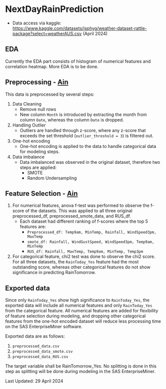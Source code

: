 # NextDayRainPrediction
- Data access via kaggle: https://www.kaggle.com/datasets/jsphyg/weather-dataset-rattle-package?select=weatherAUS.csv (April 2024)

## EDA
Currently the EDA part consists of histogram of numerical features and correlation heatmap. More EDA is to be done.

## Preprocessing - [Ain](https://github.com/novicecoderjill) 
This data is preprocessed by several steps:
1. Data Cleaning
    - Remove null rows
    - New column `Month` is introduced by extracting the month from column `Date`, whereas the column `Date` is dropped.
2. Handling Outlier
    - Outliers are handled through z-score, where any z-score that exceeds the set threshold (`outlier_threshold = 3`) is filtered out.
3. One-hot encoding
    -  One-hot encoding is applied to the data to handle categorical data for modeling steps.
4. Data imbalance
    - Data imbalanced was observed in the original dataset, therefore two steps are applied:
        - SMOTE
        - Random Undersampling

## Feature Selection - [Ain](https://github.com/novicecoderjill) 
1. For numerical features, anova f-test was performed to observe the f-score of the datasets. This was applied to all three original preprocessed_df, preprocessed_smote_data, and RUS_df.
    - Each dataset had different ranking of f-scores where the top 5 features are:
        - `Preprocessed_df: Temp9am, MinTemp, Rainfall, WindSpeed3pm, MaxTemp`
        - `smote_df: Rainfall, WindGustSpeed, WindSpeed3pm, Temp9am, MinTemp`
        - `RUS_df: Rainfall, MaxTemp, Temp9am, MinTemp, Temp3pm`
2. For categorical feature, chi2 test was done to observe the chi2 score. For all three datasets, the `RainToday_Yes` feature had the most outstanding score, whereas other categorical features do not show significance in predicting RainTomorrow.

## Exported data 
Since only `RainToday_Yes` show high significance to `RainToday_Yes`, the exported data will include all numerical features and only `RainToday_Yes` from the categorical feature. All numerical features are added for flexibility of feature selection during modeling, and dropping other categorical features from the one-hot encoded dataset will reduce less processing time on the SAS EnterpriseMiner software.

Exported data are as follows:
1. `preprocessed_data.csv`
2. `preprocessed_data_smote.csv`
3. `preprocessed_data_RUS.csv`

The target variable shall be RainTomorrow_Yes. 
No splitting is done in this step as splitting will be done during modeling in the SAS EnterpriseMiner.

Last Updated: 29 April 2024
